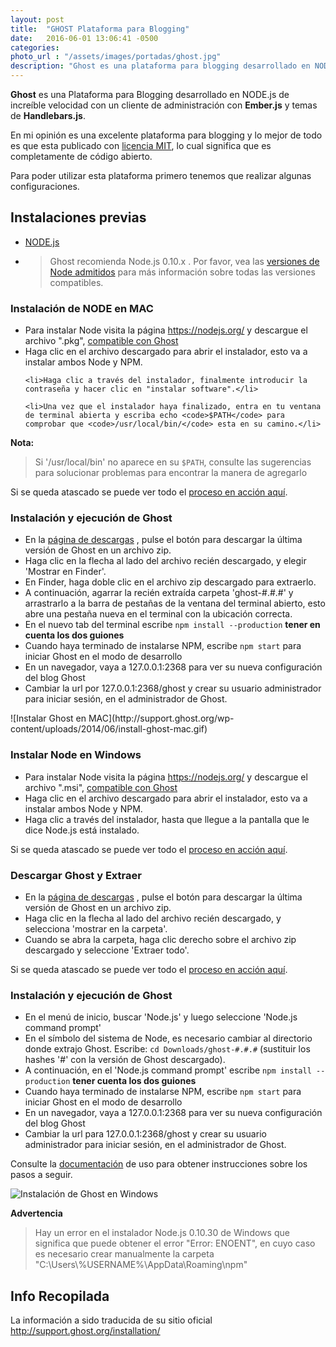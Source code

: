 ```yaml
---
layout: post
title:  "GHOST Plataforma para Blogging"
date:   2016-06-01 13:06:41 -0500
categories:  
photo_url : "/assets/images/portadas/ghost.jpg"
description: "Ghost es una plataforma para blogging desarrollado en NODE.js de increíble velocidad con un cliente de administración con Ember.js y temas de Handlebars.js"
---
```


**Ghost** es una Plataforma para Blogging desarrollado en NODE.js de increíble velocidad con un cliente de administración con **Ember.js** y temas de **Handlebars.js**.

En mi opinión es una excelente plataforma para blogging y lo mejor de todo es que esta publicado con <a class="link" href="https://opensource.org/licenses/MIT" target="_blank" rel="nofollow">licencia MIT</a>, lo cual significa que es completamente de código abierto.

Para poder utilizar esta plataforma primero tenemos que realizar algunas configuraciones.

## Instalaciones previas

<ul class="lista-ordenada">
	<li>
		 <a class="link" href="https://nodejs.org" target="_blank" rel="nofollow">NODE.js</a>
	</li>
	<li>
		<blockquote>
			Ghost recomienda Node.js 0.10.x . Por favor, vea las <a class="link" href="http://support.ghost.org/supported-node-versions/" target="_blank" rel="nofollow">versiones de Node admitidos</a> para más información sobre todas las versiones compatibles.
		</blockquote>
	</li>
</ul>

### Instalación de NODE en MAC

<ul class="lista-desordenada">
	<li>Para instalar Node visita la página <a class="link" href="https://nodejs.org/en/" target="_blank" rel="nofollow">https://nodejs.org/</a> y descargue el archivo ".pkg", <a class="link" href="http://support.ghost.org/supported-node-versions/" target="_blank" rel="nofollow">compatible con Ghost</a></li>
	<li>Haga clic en el archivo descargado para abrir el instalador, esto va a instalar ambos Node y NPM.</li>

	<li>Haga clic a través del instalador, finalmente introducir la contraseña y hacer clic en "instalar software".</li>

	<li>Una vez que el instalador haya finalizado, entra en tu ventana de terminal abierta y escriba echo <code>$PATH</code> para comprobar que <code>/usr/local/bin/</code> esta en su camino.</li>
</ul>

<strong>
	Nota:
</strong>

<blockquote>
	Si '/usr/local/bin' no aparece en su <code>$PATH</code>, consulte las sugerencias para solucionar problemas para encontrar la manera de agregarlo
</blockquote>

Si se queda atascado se puede ver todo el <a href="https://s3-eu-west-1.amazonaws.com/ghost-website-cdn/install-node-mac.gif" target="_blank" rel="nofollow">proceso en acción aquí</a>.

### Instalación y ejecución de Ghost

<ul class="lista-desordenada">
<li>En la <a href="https://ghost.org/es/developers/">página de descargas</a> , pulse el botón para descargar la última versión de Ghost en un archivo zip.</li>

<li>
Haga clic en la flecha al lado del archivo recién descargado, y elegir 'Mostrar en Finder'.
</li>
<li>
En Finder, haga doble clic en el archivo zip descargado para extraerlo.
</li>
<li>A continuación, agarrar la recién extraída carpeta 'ghost-#.#.#'  y arrastrarlo a la barra de pestañas de la ventana del terminal abierto, esto abre una pestaña nueva en el terminal con la ubicación correcta.</li>

<li>En el nuevo tab del terminal escribe <code>npm install --production</code> <b>tener en cuenta los dos guiones</b></li>

<li>Cuando haya terminado de instalarse NPM, escribe <code>npm start</code> para iniciar Ghost en el modo de desarrollo</li>

<li>En un navegador, vaya a 127.0.0.1:2368 para ver su nueva configuración del blog Ghost</li>

<li>Cambiar la url por 127.0.0.1:2368/ghost y crear su usuario administrador para iniciar sesión, en el administrador de Ghost.</li>
</ul>
![Instalar Ghost en MAC](http://support.ghost.org/wp-content/uploads/2014/06/install-ghost-mac.gif)

### Instalar Node en Windows

<ul class="lista-desordenada">
	<li>Para instalar Node visita la página <a class="link" href="https://nodejs.org/en/" target="_blank" rel="nofollow">https://nodejs.org/</a> y descargue el archivo ".msi", <a class="link" href="http://support.ghost.org/supported-node-versions/" target="_blank" rel="nofollow">compatible con Ghost</a>
	</li>
	<li>Haga clic en el archivo descargado para abrir el instalador, esto va a instalar ambos Node y NPM.
</li>
	<li>Haga clic a través del instalador, hasta que llegue a la pantalla que le dice Node.js está instalado.</li>
</ul>

Si se queda atascado se puede ver todo el <a href="https://s3-eu-west-1.amazonaws.com/ghost-website-cdn/install-node-mac.gif" target="_blank" rel="nofollow">proceso en acción aquí</a>.

### Descargar Ghost y Extraer

<ul class="lista-desordenada">
<li>En la <a href="https://ghost.org/es/developers/">página de descargas</a> , pulse el botón para descargar la última versión de Ghost en un archivo zip.</li>

<li>Haga clic en la flecha al lado del archivo recién descargado, y selecciona 'mostrar en la carpeta'.</li>

<li>Cuando se abra la carpeta, haga clic derecho sobre el archivo zip descargado y seleccione 'Extraer todo'.</li>
</ul>

Si se queda atascado se puede ver todo el <a href="https://s3-eu-west-1.amazonaws.com/ghost-website-cdn/install-ghost-win.gif" target="_blank">proceso en acción aquí</a>.


### Instalación y ejecución de Ghost

<ul class="lista-desordenada">
<li>En el menú de inicio, buscar 'Node.js' y luego seleccione 'Node.js command prompt'</li>

<li>En el símbolo del sistema de Node, es necesario cambiar al directorio donde extrajo Ghost. Escribe: <code>cd Downloads/ghost-#.#.#</code> (sustituir los hashes '#' con la versión de Ghost descargado).</li>

<li>A continuación, en el 'Node.js command prompt' escribe <code>npm install --production</code> <b>tener cuenta los dos guiones</b></li>

<li>Cuando haya terminado de instalarse NPM, escribe <code>npm start</code> para iniciar Ghost en el modo de desarrollo</li>

<li>En un navegador, vaya a 127.0.0.1:2368 para ver su nueva configuración del blog Ghost</li>

<li>Cambiar la url para 127.0.0.1:2368/ghost y crear su usuario administrador para iniciar sesión, en el administrador de Ghost.</li>
</ul>

Consulte la <a href="http://support.ghost.org/" target="_blank">documentación</a> de uso para obtener instrucciones sobre los pasos a seguir.

![Instalación de Ghost en Windows](http://support.ghost.org/wp-content/uploads/2014/06/install-ghost-win-2.gif)

<strong>Advertencia</strong>
<blockquote>
	Hay un error en el instalador Node.js 0.10.30 de Windows que significa que puede obtener el error "Error: ENOENT", en cuyo caso es necesario crear manualmente la carpeta "C:\Users\%USERNAME%\AppData\Roaming\npm"
</blockquote>

## Info Recopilada

La información a sido traducida de su sitio oficial <a class="link" href="http://support.ghost.org/installation/">http://support.ghost.org/installation/</a>